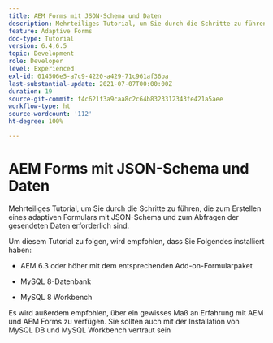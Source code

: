 ```yaml
---
title: AEM Forms mit JSON-Schema und Daten
description: Mehrteiliges Tutorial, um Sie durch die Schritte zu führen, die zum Erstellen eines adaptiven Formulars mit JSON-Schema und zum Abfragen der gesendeten Daten erforderlich sind.
feature: Adaptive Forms
doc-type: Tutorial
version: 6.4,6.5
topic: Development
role: Developer
level: Experienced
exl-id: 014506e5-a7c9-4220-a429-71c961af36ba
last-substantial-update: 2021-07-07T00:00:00Z
duration: 19
source-git-commit: f4c621f3a9caa8c2c64b8323312343fe421a5aee
workflow-type: ht
source-wordcount: '112'
ht-degree: 100%

---
```


# AEM Forms mit JSON-Schema und Daten

Mehrteiliges Tutorial, um Sie durch die Schritte zu führen, die zum Erstellen eines adaptiven Formulars mit JSON-Schema und zum Abfragen der gesendeten Daten erforderlich sind.

Um diesem Tutorial zu folgen, wird empfohlen, dass Sie Folgendes installiert haben:

* AEM 6.3 oder höher mit dem entsprechenden Add-on-Formularpaket

* MySQL 8-Datenbank

* MySQL 8 Workbench

Es wird außerdem empfohlen, über ein gewisses Maß an Erfahrung mit AEM und AEM Forms zu verfügen. Sie sollten auch mit der Installation von MySQL DB und MySQL Workbench vertraut sein

